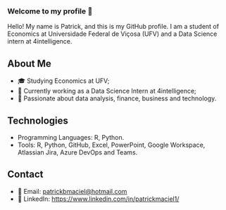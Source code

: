 ### Welcome to my profile 👋

Hello! My name is Patrick, and this is my GitHub profile. I am a student of Economics at Universidade Federal de Viçosa (UFV) and a Data Science intern at 4intelligence.

## About Me

- 🎓 Studying Economics at UFV;
- 💼 Currently working as a Data Science Intern at 4intelligence;
- 🚀 Passionate about data analysis, finance, business and technology.

## Technologies

- Programming Languages: R, Python.
- Tools: R, Python, GitHub, Excel, PowerPoint, Google Workspace, Atlassian Jira, Azure DevOps and Teams.

## Contact

- 📧 Email: patrickbmaciel@hotmail.com
- 💬 LinkedIn: https://www.linkedin.com/in/patrickmaciel1/

<!--
**patrickbmaciel/patrickbmaciel** is a ✨ _special_ ✨ repository because its `README.md` (this file) appears on your GitHub profile.

Here are some ideas to get you started:

- 🔭 I’m currently working on ...
- 🌱 I’m currently learning ...
- 👯 I’m looking to collaborate on ...
- 🤔 I’m looking for help with ...
- 💬 Ask me about ...
- 📫 How to reach me: ...
- 😄 Pronouns: ...
- ⚡ Fun fact: ...
-->
